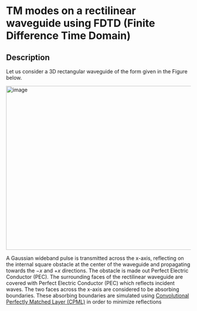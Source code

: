 # TM modes on a rectilinear waveguide using FDTD (Finite Difference Time Domain)
## Description
Let us consider a 3D rectangular waveguide of the form given in the Figure below.

<img width="862" height="447" alt="image" src="https://github.com/user-attachments/assets/111f1c4f-de4f-4e63-b863-223110823da6" />

A Gaussian wideband pulse is transmitted across the x-axis, reflecting on the internal square obstacle at the center of the waveguide and propagating towards the $-x$ and $+x$ directions. The obstacle is made out Perfect Electric Conductor (PEC). The surrounding faces of the rectilinear waveguide are covered with Perfect Electric Conductor (PEC) which reflects incident waves. The two faces across the x-axis are considered to be absorbing boundaries. These absorbing boundaries are simulated using [Convolutional Perfectly Matched Layer (CPML)](https://onlinelibrary.wiley.com/doi/10.1002/1098-2760(20001205)27:5%3C334::AID-MOP14%3E3.0.CO;2-A) in order to minimize reflections
